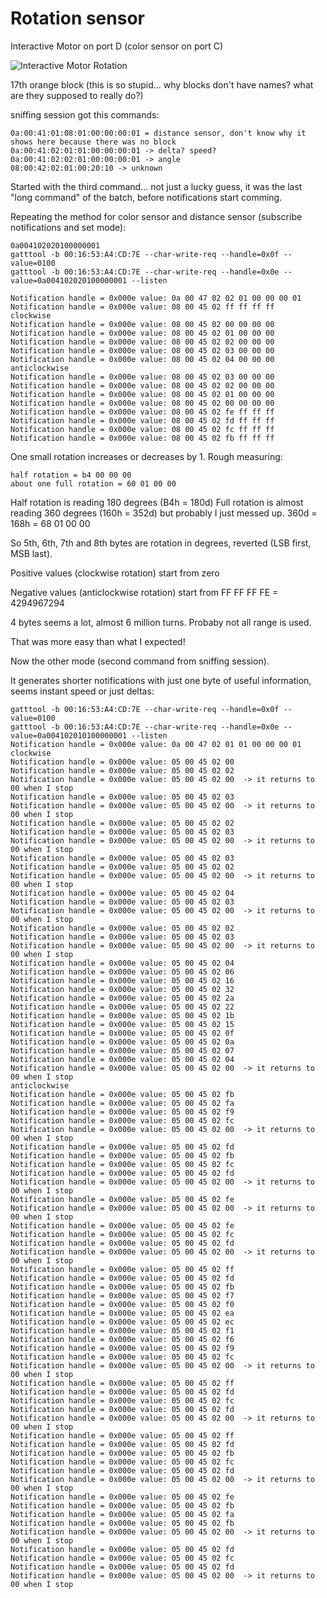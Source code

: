 # Rotation sensor

Interactive Motor on port D (color sensor on port C)

![Interactive Motor Rotation](https://github.com/JorgePe/BOOSTreveng/blob/master/LEGO_BOOST_App_blocks/ExtMotorRotation.png)

17th orange block
(this is so stupid... why blocks don't have names? what are they supposed to really do?)

sniffing session got this commands:

```
0a:00:41:01:08:01:00:00:00:01 = distance sensor, don't know why it shows here because there was no block
0a:00:41:02:01:01:00:00:00:01 -> delta? speed?
0a:00:41:02:02:01:00:00:00:01 -> angle
08:00:42:02:01:00:20:10 -> unknown
```

Started with the third command... not just a lucky guess, it was the last "long command" of the batch, before notifications start comming.

Repeating the method for color sensor and distance sensor (subscribe notifications and set mode):
```
0a004102020100000001
gatttool -b 00:16:53:A4:CD:7E --char-write-req --handle=0x0f --value=0100
gatttool -b 00:16:53:A4:CD:7E --char-write-req --handle=0x0e --value=0a004102020100000001 --listen

Notification handle = 0x000e value: 0a 00 47 02 02 01 00 00 00 01 
Notification handle = 0x000e value: 08 00 45 02 ff ff ff ff 
clockwise
Notification handle = 0x000e value: 08 00 45 02 00 00 00 00 
Notification handle = 0x000e value: 08 00 45 02 01 00 00 00 
Notification handle = 0x000e value: 08 00 45 02 02 00 00 00 
Notification handle = 0x000e value: 08 00 45 02 03 00 00 00 
Notification handle = 0x000e value: 08 00 45 02 04 00 00 00
anticlockwise
Notification handle = 0x000e value: 08 00 45 02 03 00 00 00 
Notification handle = 0x000e value: 08 00 45 02 02 00 00 00 
Notification handle = 0x000e value: 08 00 45 02 01 00 00 00 
Notification handle = 0x000e value: 08 00 45 02 00 00 00 00 
Notification handle = 0x000e value: 08 00 45 02 fe ff ff ff 
Notification handle = 0x000e value: 08 00 45 02 fd ff ff ff 
Notification handle = 0x000e value: 08 00 45 02 fc ff ff ff 
Notification handle = 0x000e value: 08 00 45 02 fb ff ff ff
```

One small rotation increases or decreases by 1.
Rough measuring:
```
half rotation = b4 00 00 00
about one full rotation = 60 01 00 00
```
Half rotation is reading 180 degrees (B4h = 180d)
Full rotation is almost reading 360 degrees (160h = 352d) but probably I just messed up. 
360d = 168h = 68 01 00 00 

So 5th, 6th, 7th and 8th bytes are rotation in degrees, reverted (LSB first, MSB last).

Positive values (clockwise rotation) start from zero

Negative values (anticlockwise rotation) start from FF FF FF FE = 4294967294

4 bytes seems a lot, almost 6 million turns. Probaby not all range is used.

That was more easy than what I expected!

Now the other mode (second command from sniffing session).

It generates shorter notifications with just one byte of useful information, seems instant speed or just deltas:

```
gatttool -b 00:16:53:A4:CD:7E --char-write-req --handle=0x0f --value=0100
gatttool -b 00:16:53:A4:CD:7E --char-write-req --handle=0x0e --value=0a004102010100000001 --listen
Notification handle = 0x000e value: 0a 00 47 02 01 01 00 00 00 01
clockwise
Notification handle = 0x000e value: 05 00 45 02 00 
Notification handle = 0x000e value: 05 00 45 02 02 
Notification handle = 0x000e value: 05 00 45 02 00  -> it returns to 00 when I stop
Notification handle = 0x000e value: 05 00 45 02 03 
Notification handle = 0x000e value: 05 00 45 02 00  -> it returns to 00 when I stop
Notification handle = 0x000e value: 05 00 45 02 02 
Notification handle = 0x000e value: 05 00 45 02 03 
Notification handle = 0x000e value: 05 00 45 02 00  -> it returns to 00 when I stop 
Notification handle = 0x000e value: 05 00 45 02 03 
Notification handle = 0x000e value: 05 00 45 02 02 
Notification handle = 0x000e value: 05 00 45 02 00  -> it returns to 00 when I stop 
Notification handle = 0x000e value: 05 00 45 02 04 
Notification handle = 0x000e value: 05 00 45 02 03 
Notification handle = 0x000e value: 05 00 45 02 00  -> it returns to 00 when I stop 
Notification handle = 0x000e value: 05 00 45 02 02 
Notification handle = 0x000e value: 05 00 45 02 03 
Notification handle = 0x000e value: 05 00 45 02 00  -> it returns to 00 when I stop 
Notification handle = 0x000e value: 05 00 45 02 04 
Notification handle = 0x000e value: 05 00 45 02 06 
Notification handle = 0x000e value: 05 00 45 02 16 
Notification handle = 0x000e value: 05 00 45 02 32 
Notification handle = 0x000e value: 05 00 45 02 2a 
Notification handle = 0x000e value: 05 00 45 02 22 
Notification handle = 0x000e value: 05 00 45 02 1b 
Notification handle = 0x000e value: 05 00 45 02 15 
Notification handle = 0x000e value: 05 00 45 02 0f 
Notification handle = 0x000e value: 05 00 45 02 0a 
Notification handle = 0x000e value: 05 00 45 02 07 
Notification handle = 0x000e value: 05 00 45 02 04 
Notification handle = 0x000e value: 05 00 45 02 00  -> it returns to 00 when I stop
anticlockwise
Notification handle = 0x000e value: 05 00 45 02 fb 
Notification handle = 0x000e value: 05 00 45 02 fa 
Notification handle = 0x000e value: 05 00 45 02 f9 
Notification handle = 0x000e value: 05 00 45 02 fc 
Notification handle = 0x000e value: 05 00 45 02 00  -> it returns to 00 when I stop 
Notification handle = 0x000e value: 05 00 45 02 fd 
Notification handle = 0x000e value: 05 00 45 02 fb 
Notification handle = 0x000e value: 05 00 45 02 fc 
Notification handle = 0x000e value: 05 00 45 02 fd 
Notification handle = 0x000e value: 05 00 45 02 00  -> it returns to 00 when I stop 
Notification handle = 0x000e value: 05 00 45 02 fe 
Notification handle = 0x000e value: 05 00 45 02 00  -> it returns to 00 when I stop 
Notification handle = 0x000e value: 05 00 45 02 fe 
Notification handle = 0x000e value: 05 00 45 02 fc 
Notification handle = 0x000e value: 05 00 45 02 fd 
Notification handle = 0x000e value: 05 00 45 02 00  -> it returns to 00 when I stop 
Notification handle = 0x000e value: 05 00 45 02 ff 
Notification handle = 0x000e value: 05 00 45 02 fd 
Notification handle = 0x000e value: 05 00 45 02 fb 
Notification handle = 0x000e value: 05 00 45 02 f7 
Notification handle = 0x000e value: 05 00 45 02 f0 
Notification handle = 0x000e value: 05 00 45 02 ea 
Notification handle = 0x000e value: 05 00 45 02 ec 
Notification handle = 0x000e value: 05 00 45 02 f1 
Notification handle = 0x000e value: 05 00 45 02 f6 
Notification handle = 0x000e value: 05 00 45 02 f9 
Notification handle = 0x000e value: 05 00 45 02 fc 
Notification handle = 0x000e value: 05 00 45 02 00  -> it returns to 00 when I stop 
Notification handle = 0x000e value: 05 00 45 02 ff 
Notification handle = 0x000e value: 05 00 45 02 fd 
Notification handle = 0x000e value: 05 00 45 02 fc 
Notification handle = 0x000e value: 05 00 45 02 fd 
Notification handle = 0x000e value: 05 00 45 02 00  -> it returns to 00 when I stop 
Notification handle = 0x000e value: 05 00 45 02 ff 
Notification handle = 0x000e value: 05 00 45 02 fd 
Notification handle = 0x000e value: 05 00 45 02 fb 
Notification handle = 0x000e value: 05 00 45 02 fc 
Notification handle = 0x000e value: 05 00 45 02 fd 
Notification handle = 0x000e value: 05 00 45 02 00  -> it returns to 00 when I stop 
Notification handle = 0x000e value: 05 00 45 02 fe 
Notification handle = 0x000e value: 05 00 45 02 fb 
Notification handle = 0x000e value: 05 00 45 02 fa 
Notification handle = 0x000e value: 05 00 45 02 fb 
Notification handle = 0x000e value: 05 00 45 02 00  -> it returns to 00 when I stop 
Notification handle = 0x000e value: 05 00 45 02 fd 
Notification handle = 0x000e value: 05 00 45 02 fc 
Notification handle = 0x000e value: 05 00 45 02 fd 
Notification handle = 0x000e value: 05 00 45 02 00  -> it returns to 00 when I stop 
```

